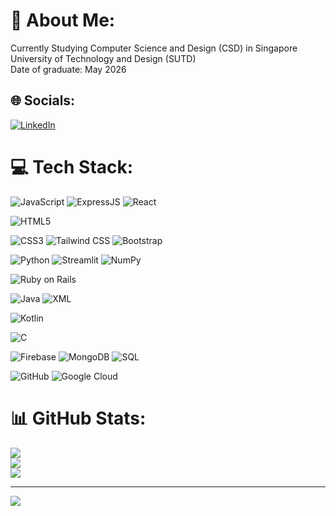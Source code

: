 # 💫 About Me:
Currently Studying Computer Science and Design (CSD) in Singapore University of Technology and Design (SUTD)
<br>Date of graduate: May 2026</br>


## 🌐 Socials:
[![LinkedIn](https://img.shields.io/badge/LinkedIn-%230077B5.svg?logo=linkedin&logoColor=white)](https://linkedin.com/in/www.linkedin.com/in/ngyuhueng) 

# 💻 Tech Stack:
![JavaScript](https://img.shields.io/badge/javascript-%23323330.svg?style=for-the-badge&logo=javascript&logoColor=%23F7DF1E)
![ExpressJS](https://img.shields.io/badge/express.js-%23404d59.svg?style=for-the-badge&logo=express&logoColor=%2361DAFB)
![React](https://img.shields.io/badge/react-%2300D8FF.svg?style=for-the-badge&logo=react&logoColor=white)

![HTML5](https://img.shields.io/badge/html5-%23E34F26.svg?style=for-the-badge&logo=html5&logoColor=white)

![CSS3](https://img.shields.io/badge/css3-%231572B6.svg?style=for-the-badge&logo=css3&logoColor=white)
![Tailwind CSS](https://img.shields.io/badge/tailwind%20css-%2338B2AC.svg?style=for-the-badge&logo=tailwind%20css&logoColor=white)
![Bootstrap](https://img.shields.io/badge/bootstrap-%23563D7C.svg?style=for-the-badge&logo=bootstrap&logoColor=white)

![Python](https://img.shields.io/badge/python-3670A0?style=for-the-badge&logo=python&logoColor=ffdd54)
![Streamlit](https://img.shields.io/badge/streamlit-%23FF4B4B.svg?style=for-the-badge&logo=streamlit&logoColor=white)
![NumPy](https://img.shields.io/badge/numpy-%23013243.svg?style=for-the-badge&logo=numpy&logoColor=white)

![Ruby on Rails](https://img.shields.io/badge/ruby%20on%20rails-%23CC0000.svg?style=for-the-badge&logo=ruby%20on%20rails&logoColor=white)

![Java](https://img.shields.io/badge/java-%23ED8B00.svg?style=for-the-badge&logo=openjdk&logoColor=white)
![XML](https://img.shields.io/badge/xml-%23e34c26.svg?style=for-the-badge&logo=xml&logoColor=white)

![Kotlin](https://img.shields.io/badge/kotlin-%237F52FF.svg?style=for-the-badge&logo=kotlin&logoColor=white)

![C](https://img.shields.io/badge/C-%2300599C.svg?style=for-the-badge&logo=c&logoColor=white)

![Firebase](https://img.shields.io/badge/firebase-%23039BE5.svg?style=for-the-badge&logo=firebase)
![MongoDB](https://img.shields.io/badge/mongodb-%2347A248.svg?style=for-the-badge&logo=mongodb&logoColor=white)
![SQL](https://img.shields.io/badge/sql-%2300f.svg?style=for-the-badge&logo=sql&logoColor=white)

![GitHub](https://img.shields.io/badge/github-%23121011.svg?style=for-the-badge&logo=github&logoColor=white)
![Google Cloud](https://img.shields.io/badge/Google%20Cloud-%234285F4.svg?style=for-the-badge&logo=google-cloud&logoColor=white)









# 📊 GitHub Stats:
![](https://github-readme-stats.vercel.app/api?username=yuhueng&theme=dark&hide_border=true&include_all_commits=false&count_private=false)<br/>
![](https://github-readme-streak-stats.herokuapp.com/?user=yuhueng&theme=dark&hide_border=true)<br/>
![](https://github-readme-stats.vercel.app/api/top-langs/?username=yuhueng&theme=dark&hide_border=true&include_all_commits=false&count_private=false&layout=compact)

---
[![](https://visitcount.itsvg.in/api?id=yuhueng&icon=0&color=0)](https://visitcount.itsvg.in)

<!-- Proudly created with GPRM ( https://gprm.itsvg.in ) -->
